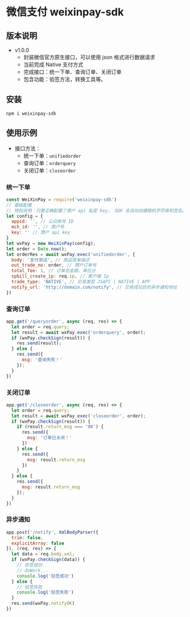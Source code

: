 # 微信支付 weixinpay-sdk

## 版本说明

* v1.0.0
  * 封装微信官方原生接口，可以使用 json 格式进行数据请求
  * 当前完成 Native 支付方式
  * 完成接口：统一下单、查询订单、关闭订单
  * 包含功能：验签方法，转换工具等。

## 安装

`npm i weixinpay-sdk`

## 使用示例

* 接口方法：
  * 统一下单：`unifiedorder`
  * 查询订单：`orderquery`
  * 关闭订单：`closeorder`

### 统一下单

```JavaScript
const WeiXinPay = require('weixinpay-sdk')
// 基础配置
// 特别说明：只要正确配置了商户 api 私密 key， SDK 会自动创建随机字符串和签名。
let config = {
  appid: '', // 公众账号 ID
  mch_id: '', // 商户号
  key: '' // 商户 api key
}
let wxPay = new WeiXinPay(config);
let order = Date.now();
let orderRes = await wxPay.exec('unifiedorder', {
  body: '支付测试', // 商品简单描述
  out_trade_no: order, // 商户订单号
  total_fee: 1, // 订单总金额，单位分
  spbill_create_ip: req.ip, // 客户端 Ip
  trade_type: 'NATIVE', // 交易类型 JSAPI | NATIVE | APP
  notify_url: 'http://domain.com/notify', // 交易成功后的异步通知地址
})
```

### 查询订单

```javascript
app.get('/queryorder', async (req, res) => {
  let order = req.query;
  let result = await wxPay.exec('orderquery', order);
  if (wxPay.checkSign(result)) {
    res.send(result);
  } else {
    res.send({
      msg: '查询失败！'
    });
  }
})
```

### 关闭订单

```javascript
app.get('/closeorder', async (req, res) => {
  let order = req.query;
  let result = await wxPay.exec('closeorder', order);
  if (wxPay.checkSign(result)) {
    if (result.return_msg === 'OK') {
      res.send({
        msg: '订单已关闭！'
      })
    } else {
      res.send({
        msg: result.return_msg
      })
    }
  } else {
    res.send({
      msg: result.return_msg
    });
  }
})
```

### 异步通知

```javascript
app.post('/notify', XmlBodyParser({
  trim: false,
  explicitArray: false
}), (req, res) => {
  let data = req.body.xml;
  if (wxPay.checkSign(data)) {
    // 验签成功
    // doWork...
    console.log('验签成功')
  } else {
    // 验签失败
    console.log('验签失败')
  }
  res.send(wxPay.notifyOK)
})
```
